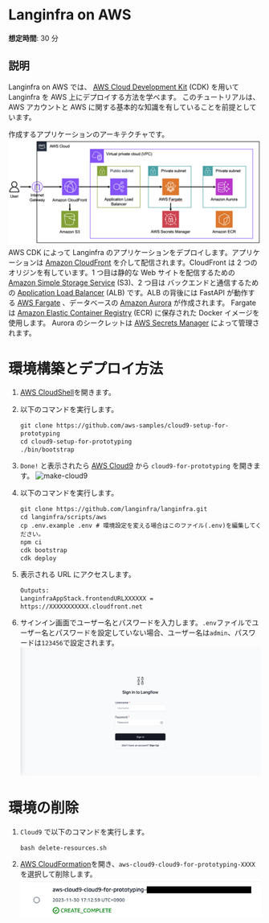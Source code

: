 # Langinfra on AWS

**想定時間**: 30 分

## 説明

Langinfra on AWS では、 [AWS Cloud Development Kit](https://aws.amazon.com/cdk/?nc2=type_a) (CDK) を用いて Langinfra を AWS 上にデプロイする方法を学べます。
このチュートリアルは、AWS アカウントと AWS に関する基本的な知識を有していることを前提としています。

作成するアプリケーションのアーキテクチャです。
![langinfra-archi](./img/langinfra-archi.png)
AWS CDK によって Langinfra のアプリケーションをデプロイします。アプリケーションは [Amazon CloudFront](https://aws.amazon.com/cloudfront/?nc1=h_ls) を介して配信されます。CloudFront は 2 つのオリジンを有しています。1 つ目は静的な Web サイトを配信するための [Amazon Simple Storage Service](https://aws.amazon.com/s3/?nc1=h_ls) (S3)、2 つ目は バックエンドと通信するための [Application Load Balancer](https://aws.amazon.com/elasticloadbalancing/application-load-balancer/?nc1=h_ls) (ALB) です。ALB の背後には FastAPI が動作する [AWS Fargate](https://aws.amazon.com/fargate/?nc2=type_a) 、データベースの [Amazon Aurora](https://aws.amazon.com/rds/aurora/?nc2=type_a) が作成されます。
Fargate は [Amazon Elastic Container Registry](https://aws.amazon.com/ecr/?nc1=h_ls) (ECR) に保存された Docker イメージを使用します。
Aurora のシークレットは [AWS Secrets Manager](https://aws.amazon.com/secrets-manager/?nc2=type_a) によって管理されます。

# 環境構築とデプロイ方法

1. [AWS CloudShell](https://us-east-1.console.aws.amazon.com/cloudshell/home?region=us-east-1)を開きます。

1. 以下のコマンドを実行します。

   ```shell
   git clone https://github.com/aws-samples/cloud9-setup-for-prototyping
   cd cloud9-setup-for-prototyping
   ./bin/bootstrap
   ```

1. `Done!` と表示されたら [AWS Cloud9](https://us-east-1.console.aws.amazon.com/cloud9control/home?region=us-east-1#/) から `cloud9-for-prototyping` を開きます。
   ![make-cloud9](./img/langinfra-cloud9.png)

1. 以下のコマンドを実行します。
   ```shell
   git clone https://github.com/langinfra/langinfra.git
   cd langinfra/scripts/aws
   cp .env.example .env # 環境設定を変える場合はこのファイル(.env)を編集してください。
   npm ci
   cdk bootstrap
   cdk deploy
   ```
1. 表示される URL にアクセスします。
   ```shell
   Outputs:
   LanginfraAppStack.frontendURLXXXXXX = https://XXXXXXXXXXX.cloudfront.net
   ```
1. サインイン画面でユーザー名とパスワードを入力します。`.env`ファイルでユーザー名とパスワードを設定していない場合、ユーザー名は`admin`、パスワードは`123456`で設定されます。
   ![make-cloud9](./img/langinfra-signin.png)

# 環境の削除

1. `Cloud9` で以下のコマンドを実行します。

   ```shell
   bash delete-resources.sh
   ```

1. [AWS CloudFormation](https://us-east-1.console.aws.amazon.com/cloudformation/home?region=us-east-1#/getting-started)を開き、`aws-cloud9-cloud9-for-prototyping-XXXX` を選択して削除します。
   ![delete-cfn](./img/langinfra-cfn.png)
